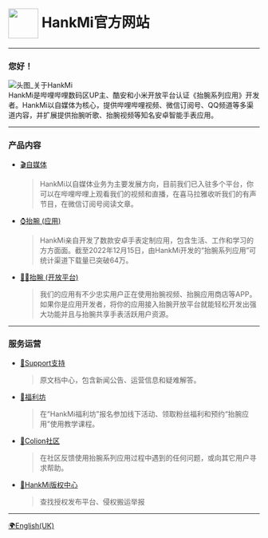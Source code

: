 # <img src="favicon.ico" width="60" height="60" align="center" /> HankMi官方网站  
  
***
   
### 您好！
![头图_关于HankMi](https://s2.loli.net/2023/01/03/HkrEMtvnBVj8OTW.png)  
HankMi是哔哩哔哩数码区UP主、酷安和小米开放平台认证《抬腕系列应用》开发者。HankMi以自媒体为核心，提供哔哩哔哩视频、微信订阅号、QQ频道等多渠道内容，并扩展提供抬腕听歌、抬腕视频等知名安卓智能手表应用。  

***

### 产品内容

* [🎬自媒体](live.md)
  > HankMi以自媒体业务为主要发展方向，目前我们已入驻多个平台，你可以在哔哩哔哩上观看我们的视频和直播，在喜马拉雅收听我们的有声节目，在微信订阅号阅读文章。  
  
* [⌚抬腕 (应用) ](download.md)
  > HankMi亲自开发了数款安卓手表定制应用，包含生活、工作和学习的方方面面。截至2022年12月15日，由HankMi开发的“抬腕系列应用”可统计渠道下载量已突破64万。  
  
* [🧑‍💻抬腕 (开放平台)](dev)
    > 我们的应用有不少忠实用户正在使用抬腕视频、抬腕应用商店等APP。如果你是应用开发者，将你的应用接入抬腕开放平台就能轻松开发出强大功能并且与抬腕共享手表活跃用户资源。  

***

### 服务运营

* [📰Support支持](support.md)
  > 原文档中心，包含新闻公告、运营信息和疑难解答。  
  
* [🎁福利坊](today_at_hankmi.md)
  > 在“HankMi福利坊”报名参加线下活动、领取粉丝福利和预约“抬腕应用”使用教学课程。  
  
* [👥Colion社区](community)
  > 在社区反馈使用抬腕系列应用过程中遇到的任何问题，或向其它用户寻求帮助。  
  
* [📃HankMi版权中心](support/to3rd.md)
  > 查找授权发布平台、侵权搬运举报  

***

[🌍English(UK)](https://www.hankmi.com/en)
